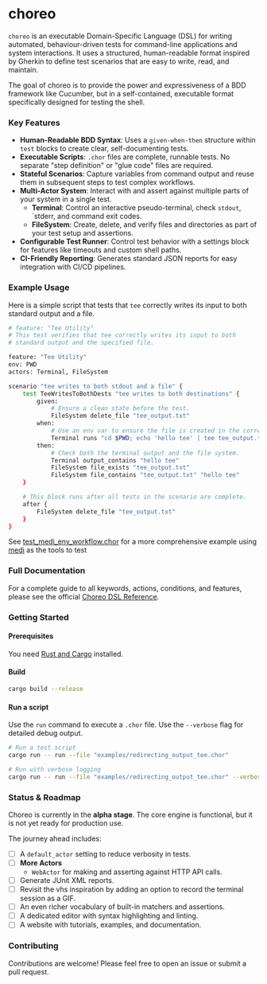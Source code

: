 # **choreo**

`choreo` is an executable Domain-Specific Language (DSL) for writing automated, behaviour-driven tests for command-line
applications and system interactions. It uses a structured, human-readable format inspired by Gherkin to define test
scenarios that are easy to write, read, and maintain.

The goal of choreo is to provide the power and expressiveness of a BDD framework like Cucumber, but in a self-contained,
executable format specifically designed for testing the shell.

### **Key Features**

- **Human-Readable BDD Syntax**: Uses a `given-when-then` structure within `test` blocks to create clear,
  self-documenting
  tests.
- **Executable Scripts**: `.chor` files are complete, runnable tests. No separate "step definition" or "glue code" files
  are required.
- **Stateful Scenarios**: Capture variables from command output and reuse them in subsequent steps to test complex
  workflows.
- **Multi-Actor System**: Interact with and assert against multiple parts of your system in a single test.
    - **Terminal**: Control an interactive pseudo-terminal, check `stdout`, `stderr, and command exit codes.
    - **FileSystem**: Create, delete, and verify files and directories as part of your test setup and assertions.
- **Configurable Test Runner**: Control test behavior with a settings block for features like timeouts and custom shell
  paths.
- **CI-Friendly Reporting**: Generates standard JSON reports for easy integration with CI/CD pipelines.

### Example Usage

Here is a simple script that tests that `tee` correctly writes its input to both standard output and a
file.

```bash
# feature: "Tee Utility"
# This test verifies that tee correctly writes its input to both
# standard output and the specified file.

feature: "Tee Utility"
env: PWD
actors: Terminal, FileSystem

scenario "tee writes to both stdout and a file" {
    test TeeWritesToBothDests "tee writes to both destinations" {
        given:
            # Ensure a clean state before the test.
            FileSystem delete_file "tee_output.txt"
        when:
            # Use an env var to ensure the file is created in the correct place.
            Terminal runs "cd $PWD; echo 'hello tee' | tee tee_output.txt"
        then:
            # Check both the terminal output and the file system.
            Terminal output_contains "hello tee"
            FileSystem file_exists "tee_output.txt"
            FileSystem file_contains "tee_output.txt" "hello tee"
    }

    # This block runs after all tests in the scenario are complete.
    after {
        FileSystem delete_file "tee_output.txt"
    }
}
```

See [test_medi_env_workflow.chor](examples/test_medi_env_workflow.chor) for a more comprehensive example
using [medi](https://github.com/cladam/medi) as the tools to test

### Full Documentation

For a complete guide to all keywords, actions, conditions, and features, please see the
official [Choreo DSL Reference](docs/REFERENCE.md).

### Getting Started

#### Prerequisites

You need [Rust and Cargo](https://www.rust-lang.org/tools/install) installed.

#### Build

```bash
cargo build --release
```

#### Run a script

Use the `run` command to execute a `.chor` file. Use the `--verbose` flag for detailed debug output.

```bash
# Run a test script
cargo run -- run --file "examples/redirecting_output_tee.chor"

# Run with verbose logging
cargo run -- run --file "examples/redirecting_output_tee.chor" --verbose
```

### Status & Roadmap

Choreo is currently in the **alpha stage**. The core engine is functional, but it is not yet ready for production use.

The journey ahead includes:

* [ ] A `default_actor` setting to reduce verbosity in tests.
* [ ] **More Actors**
    * `WebActor` for making and asserting against HTTP API calls.
* [ ] Generate JUnit XML reports.
* [ ] Revisit the vhs inspiration by adding an option to record the terminal session as a GIF.
* [ ] An even richer vocabulary of built-in matchers and assertions.
* [ ] A dedicated editor with syntax highlighting and linting.
* [ ] A website with tutorials, examples, and documentation.

### **Contributing**

Contributions are welcome! Please feel free to open an issue or submit a pull request.

